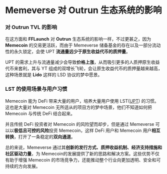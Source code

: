 # Memeverse 对 Outrun 生态系统的影响

### **对 Outrun TVL 的影响**

在这方面和 **FFLaunch** 对 **Outrun** 生态系统的影响一样，不过更甚之，因为 **Memecoin** 的交易更活跃，而由于 Memeverse 储备基金的存在以及一部分流动性的永久锁定，会使 UPT **流通量远少于原生收益代币的质押量**。

UPT 的需求上升与流通量减少会导致**价格上涨**，从而吸引更多的人质押原生收益代币来套利，其与 YT 组成的双增长飞轮，会让原生收益代币的质押量越来越高，这种场景就是 **Lido** 这样的 LSD 协议的梦中愿景。

### **LST 的使用场景与用户习惯**

Memecoin 能为 DeFi 带来大量的用户，培养大量用户使用 LST([UPT](../outstake/yield-tokenization/upt.md)) 的习惯。这也是大量对 Memecoin 无所适从的项目方的梦中场景，他们不知道如何把 Memecoin 与传统 DeFi 结合起来。

并且传统 DeFi 投资者对 Memecoin 的风险望而却步，但是通过 Memeverse 可以以**极低且可控的风险**投资 Memecoin，这样 DeFi 用户和 Memecoin 用户**相互转换**，打开了一条稳定的**双向通道**。

总的来说，Memeverse 通过其**创新的发行方式、质押收益机制、经济支持措施和社区驱动力量**，为 Memecoin的发展提供了新的思路和解决方案。这些优势不仅有助于增强 Memecoin 的市场竞争力，还能推动整个行业向更加透明、安全和可持续的方向发展。
